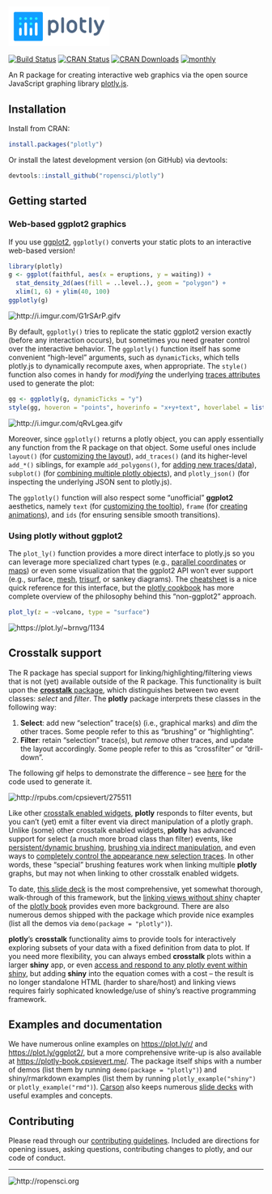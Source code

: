 
<!-- README.md is generated from README.Rmd. Please edit that file -->

<img src="man/figures/plotly.png" width="200" />

[![Build
Status](https://travis-ci.org/ropensci/plotly.png?branch=master)](https://travis-ci.org/ropensci/plotly)
[![CRAN
Status](http://www.r-pkg.org/badges/version/plotly)](http://cran.r-project.org/package=plotly)
[![CRAN
Downloads](http://cranlogs.r-pkg.org/badges/grand-total/plotly)](https://www.rpackages.io/package/plotly)
[![monthly](https://cranlogs.r-pkg.org/badges/plotly)](https://www.rpackages.io/package/plotly)

An R package for creating interactive web graphics via the open source
JavaScript graphing library
[plotly.js](https://github.com/plotly/plotly.js).

## Installation

Install from CRAN:

``` r
install.packages("plotly")
```

Or install the latest development version (on GitHub) via devtools:

``` r
devtools::install_github("ropensci/plotly")
```

## Getting started

### Web-based ggplot2 graphics

If you use [ggplot2](https://github.com/tidyverse/ggplot2), `ggplotly()`
converts your static plots to an interactive web-based version\!

``` r
library(plotly)
g <- ggplot(faithful, aes(x = eruptions, y = waiting)) +
  stat_density_2d(aes(fill = ..level..), geom = "polygon") + 
  xlim(1, 6) + ylim(40, 100)
ggplotly(g)
```

![<http://i.imgur.com/G1rSArP.gifv>](http://i.imgur.com/G1rSArP.gif)

By default, `ggplotly()` tries to replicate the static ggplot2 version
exactly (before any interaction occurs), but sometimes you need greater
control over the interactive behavior. The `ggplotly()` function itself
has some convenient “high-level” arguments, such as `dynamicTicks`,
which tells plotly.js to dynamically recompute axes, when appropriate.
The `style()` function also comes in handy for *modifying* the
underlying [traces
attributes](https://plot.ly/r/reference/#scatter-hoveron) used to
generate the plot:

``` r
gg <- ggplotly(g, dynamicTicks = "y")
style(gg, hoveron = "points", hoverinfo = "x+y+text", hoverlabel = list(bgcolor = "white"))
```

![<http://i.imgur.com/qRvLgea.gifv>](http://imgur.com/qRvLgea.gif)

Moreover, since `ggplotly()` returns a plotly object, you can apply
essentially any function from the R package on that object. Some useful
ones include `layout()` (for [customizing the
layout](https://cpsievert.github.io/plotly_book/extending-ggplotly.html#customizing-the-layout)),
`add_traces()` (and its higher-level `add_*()` siblings, for example
`add_polygons()`, for [adding new
traces/data](https://cpsievert.github.io/plotly_book/extending-ggplotly.html#leveraging-statistical-output)),
`subplot()` (for [combining multiple plotly
objects](https://cpsievert.github.io/plotly_book/merging-plotly-objects.html)),
and `plotly_json()` (for inspecting the underlying JSON sent to
plotly.js).

The `ggplotly()` function will also respect some “unofficial”
**ggplot2** aesthetics, namely `text` (for [customizing the
tooltip](https://cpsievert.github.io/plotly_book/a-case-study-of-housing-sales-in-texas.html#fig:ggsubplot)),
`frame` (for [creating
animations](https://cpsievert.github.io/plotly_book/key-frame-animations.html)),
and `ids` (for ensuring sensible smooth transitions).

### Using plotly without ggplot2

The `plot_ly()` function provides a more direct interface to plotly.js
so you can leverage more specialized chart types (e.g., [parallel
coordinates](https://plot.ly/r/parallel-coordinates-plot/) or
[maps](https://plot.ly/r/maps/)) or even some visualization that the
ggplot2 API won’t ever support (e.g., surface,
[mesh](https://plot.ly/r/3d-mesh/),
[trisurf](https://plot.ly/r/trisurf/), or sankey diagrams). The
[cheatsheet](https://images.plot.ly/plotly-documentation/images/r_cheat_sheet.pdf)
is a nice quick reference for this interface, but the [plotly
cookbook](https://cpsievert.github.io/plotly_book/the-plotly-cookbook.html)
has more complete overview of the philosophy behind this “non-ggplot2”
approach.

``` r
plot_ly(z = ~volcano, type = "surface")
```

![<https://plot.ly/~brnvg/1134>](https://plot.ly/~brnvg/1134.png)

## Crosstalk support

The R package has special support for linking/highlighting/filtering
views that is not (yet) available outside of the R package. This
functionality is built upon the [**crosstalk**
package](https://rstudio.github.io/crosstalk/), which distinguishes
between two event classes: *select* and *filter*. The **plotly** package
interprets these classes in the following way:

1.  **Select**: add new “selection” trace(s) (i.e., graphical marks) and
    *dim* the other traces. Some people refer to this as “brushing” or
    “highlighting”.
2.  **Filter**: retain “selection” trace(s), but *remove* other traces,
    and update the layout accordingly. Some people refer to this as
    “crossfilter” or “drill-down”.

The following gif helps to demonstrate the difference – see
[here](http://rpubs.com/cpsievert/275511) for the code used to generate
it.

![<http://rpubs.com/cpsievert/275511>](http://i.imgur.com/cYsuNQn.gif)

Like other [crosstalk enabled
widgets](https://rstudio.github.io/crosstalk/widgets.html), **plotly**
responds to filter events, but you can’t (yet) emit a filter event via
direct manipulation of a plotly graph. Unlike (some) other crosstalk
enabled widgets, **plotly** has advanced support for select (a much more
broad class than filter) events, like [persistent/dynamic
brushing](https://cpsievert.github.io/plotly_book/linking-views-without-shiny.html#transient-versus-persistent-selection),
[brushing via indirect
manipulation](https://cpsievert.github.io/plotly_book/linking-views-without-shiny.html#selection-via-indirect-manipulation),
and even ways to [completely control the appearance new selection
traces](https://cpsievert.github.io/plotcon17/workshop/day2/#21). In
other words, these “special” brushing features work when linking
multiple **plotly** graphs, but may not when linking to other crosstalk
enabled widgets.

To date, [this slide
deck](https://cpsievert.github.io/plotcon17/workshop/day2) is the most
comprehensive, yet somewhat thorough, walk-through of this framework,
but the [linking views without
shiny](https://cpsievert.github.io/plotly_book/linking-views-without-shiny.html)
chapter of the [plotly book](https://cpsievert.github.io/plotly_book/)
provides even more background. There are also numerous demos shipped
with the package which provide nice examples (list all the demos via
`demo(package = "plotly")`).

**plotly**’s **crosstalk** functionality aims to provide tools for
interactively exploring subsets of your data with a fixed definition
from data to plot. If you need more flexibility, you can always embed
**crosstalk** plots within a larger **shiny** app, or even [access and
respond to any plotly event within
shiny](https://cpsievert.github.io/plotly_book/linking-views-with-shiny.html),
but adding **shiny** into the equation comes with a cost – the result is
no longer standalone HTML (harder to share/host) and linking views
requires fairly sophicated knowledge/use of shiny’s reactive programming
framework.

## Examples and documentation

We have numerous online examples on <https://plot.ly/r/> and
<https://plot.ly/ggplot2/>, but a more comprehensive write-up is also
available at <https://plotly-book.cpsievert.me/>. The package itself
ships with a number of demos (list them by running `demo(package =
"plotly")`) and shiny/rmarkdown examples (list them by running
`plotly_example("shiny")` or `plotly_example("rmd")`).
[Carson](https://cpsievert.me) also keeps numerous [slide
decks](https://talks.cpsievert.me) with useful examples and concepts.

## Contributing

Please read through our [contributing
guidelines](https://github.com/ropensci/plotly/blob/master/CONTRIBUTING.md).
Included are directions for opening issues, asking questions,
contributing changes to plotly, and our code of
conduct.

-----

![<http://ropensci.org>](http://www.ropensci.org/public_images/github_footer.png)
